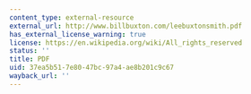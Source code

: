 ```yaml
---
content_type: external-resource
external_url: http://www.billbuxton.com/leebuxtonsmith.pdf
has_external_license_warning: true
license: https://en.wikipedia.org/wiki/All_rights_reserved
status: ''
title: PDF
uid: 37ea5b51-7e80-47bc-97a4-ae8b201c9c67
wayback_url: ''
---
```

